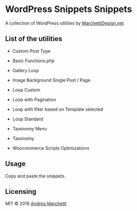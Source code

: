 # WordPress Snippets Snippets

A collection of WordPress utilities by [MarchettiDesign.net](http://www.marchettidesign.net/)


## List of the utilities

- Custom Post Type

- Basic Functions.php

- Gallery Loop

- Image Background Single Post / Page

- Loop Custom

- Loop with Pagination

- Loop with filter based on Template selected

- Loop Standard

- Taxonomy Menu

- Taxonomy

- Woocommerce Scripts Optimizations


## Usage
Copy and paste the snippets.

## Licensing
MIT © 2016 [Andrea Marchetti](http://www.marchettidesign.net/)

